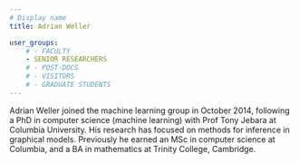```yaml
---
# Display name
title: Adrian Weller

user_groups:
    # - FACULTY
    - SENIOR RESEARCHERS
    # - POST-DOCS
    # - VISITORS
    # - GRADUATE STUDENTS
---
```



Adrian Weller joined the machine learning group in October 2014, following a PhD in computer science (machine learning) with Prof Tony Jebara at Columbia University. His research has focused on methods for inference in graphical models. Previously he earned an MSc in computer science at Columbia, and a BA in mathematics at Trinity College, Cambridge.